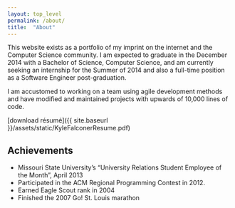```yaml
---
layout: top_level
permalink: /about/
title:  "About"
---
```



This website exists as a portfolio of my imprint on the internet and the Computer Science community. I am expected to graduate in the December 2014 with a Bachelor of Science, Computer Science, and am currently seeking an internship for the Summer of 2014 and also a full-time position as a Software Engineer post-graduation.

I am accustomed to working on a team using agile development methods and have modified and maintained projects with upwards of 10,000 lines of code.

[download r&eacute;sum&eacute;]({{ site.baseurl }}/assets/static/KyleFalconerResume.pdf)

## Achievements

* Missouri State University’s “University Relations Student Employee of the Month”, April 2013
* Participated in the ACM Regional Programming Contest in 2012.
* Earned Eagle Scout rank in 2004
* Finished the 2007 Go! St. Louis marathon
